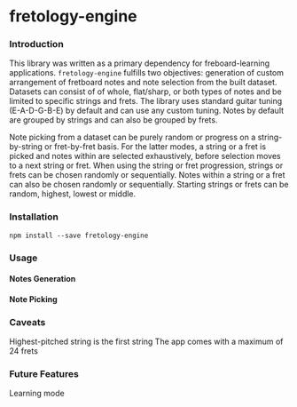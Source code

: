 # fretology-engine

### Introduction

This library was written as a primary dependency for freboard-learning applications.  `fretology-engine` fulfills two objectives: generation of custom
arrangement of fretboard notes and note selection from the built dataset.
Datasets can consist of of whole, flat/sharp, or both types of notes and be limited
to specific strings and frets.  The library uses standard guitar tuning (E-A-D-G-B-E)
by default and can use any custom tuning.  Notes by default are grouped by strings
and can also be grouped by frets.

Note picking from a dataset can be purely random or progress on a string-by-string
or fret-by-fret basis.  For the latter modes, a string or a fret is picked and notes
within are selected exhaustively, before selection moves to a next string or fret.
When using the string or fret progression, strings or frets can be chosen randomly or
sequentially.  Notes within a string or a fret can also be chosen randomly or
sequentially.  Starting strings or frets can be random, highest, lowest or middle.

### Installation

```
npm install --save fretology-engine
```

### Usage

#### Notes Generation

#### Note Picking

### Caveats

Highest-pitched string is the first string
The app comes with a maximum of 24 frets

### Future Features

Learning mode
